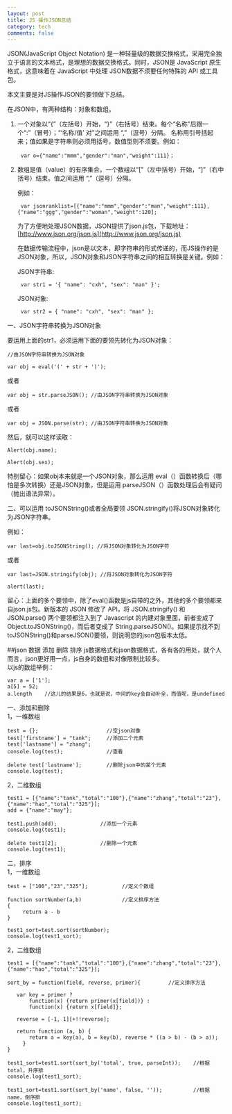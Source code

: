 ```yaml
---
layout: post
title: JS 操作JSON总结
category: tech
comments: false
--- 
```


JSON(JavaScript Object Notation) 是一种轻量级的数据交换格式，采用完全独立于语言的文本格式，是理想的数据交换格式。同时，JSON是 JavaScript 原生格式，这意味着在 JavaScript 中处理 JSON数据不须要任何特殊的 API 或工具包。

本文主要是对JS操作JSON的要领做下总结。

在JSON中，有两种结构：对象和数组。

1. 一个对象以“{”（左括号）开始，“}”（右括号）结束。每个“名称”后跟一个“:”（冒号）；“‘名称/值’ 对”之间运用 “,”（逗号）分隔。 名称用引号括起来；值如果是字符串则必须用括号，数值型则不须要。例如：

		var o={"name":"mmm","gender":"man","weight":111}；

2. 数组是值（value）的有序集合。一个数组以“[”（左中括号）开始，“]”（右中括号）结束。值之间运用 “,”（逗号）分隔。

    例如：

    	var jsonranklist=[{"name":"mmm","gender":"man","weight":111},{"name":"ggg","gender":"woman","weight":120];

    为了方便地处理JSON数据，JSON提供了json.js包，下载地址：[http://www.json.org/json.js](http://www.json.org/json.js)

    在数据传输流程中，json是以文本，即字符串的形式传递的，而JS操作的是JSON对象，所以，JSON对象和JSON字符串之间的相互转换是关键。例如：

    JSON字符串:

    	var str1 = '{ "name": "cxh", "sex": "man" }';

    JSON对象:

    	var str2 = { "name": "cxh", "sex": "man" };





 一、JSON字符串转换为JSON对象

要运用上面的str1，必须运用下面的要领先转化为JSON对象：

    //由JSON字符串转换为JSON对象

    var obj = eval('(' + str + ')');

或者

    var obj = str.parseJSON(); //由JSON字符串转换为JSON对象

或者

    var obj = JSON.parse(str); //由JSON字符串转换为JSON对象


然后，就可以这样读取：

    Alert(obj.name);

    Alert(obj.sex);

特别留心：如果obj本来就是一个JSON对象，那么运用 eval（）函数转换后（哪怕是多次转换）还是JSON对象，但是运用 parseJSON（）函数处理后会有疑问（抛出语法异常）。

二、可以运用 toJSONString()或者全局要领 JSON.stringify()将JSON对象转化为JSON字符串。

例如：

    var last=obj.toJSONString(); //将JSON对象转化为JSON字符

或者

    var last=JSON.stringify(obj); //将JSON对象转化为JSON字符

    alert(last);

留心：上面的多个要领中，除了eval()函数是js自带的之外，其他的多个要领都来自json.js包。新版本的 JSON 修改了 API，将 JSON.stringify() 和 JSON.parse() 两个要领都注入到了 Javascript 的内建对象里面，前者变成了 Object.toJSONString()，而后者变成了 String.parseJSON()。如果提示找不到toJSONString()和parseJSON()要领，则说明您的json包版本太低。

##json 数据 添加 删除 排序
js数据格式和json数据格式，各有各的用处，就个人而言，json更好用一点，js自身的数组和对像限制比较多。  
以js的数组举例：

	var a = ['1'];  
	a[5] = 52;  
	a.length    //这儿的结果是6，也就是说，中间的key会自动补全，而值呢，是undefined
  
一、添加和删除  
1，一维数组

	test = {};                      //空json对像  
	test['firstname'] = "tank";     //添加二个元素  
	test['lastname'] = "zhang";  
	console.log(test);              //查看  
	  
	delete test['lastname'];        //删除json中的某个元素  
	console.log(test);  

2，二维数组

	test1 = [{"name":"tank","total":"100"},{"name":"zhang","total":"23"},{"name":"hao","total":"325"}];  
	add = {"name":"may"};  
	  
	test1.push(add);              //添加一个元素  
	console.log(test1);    
	  
	delete test1[2];              //删除一个元素  
	console.log(test1);  

二，排序  
1，一维数组

	test = ["100","23","325"];           //定义个数组  
	  
	function sortNumber(a,b)             //定义排序方法  
	{  
	     return a - b  
	}  
	  
	test1_sort=test.sort(sortNumber); 	  
	console.log(test1_sort);  

2，二维数组
	
	test1 = [{"name":"tank","total":"100"},{"name":"zhang","total":"23"},{"name":"hao","total":"325"}];  
	  
	sort_by = function(field, reverse, primer){         //定义排序方法  
	  
	   var key = primer ?  
	       function(x) {return primer(x[field])} :  
	       function(x) {return x[field]};  
	  
	   reverse = [-1, 1][+!!reverse];  
	  
	   return function (a, b) {  
	       return a = key(a), b = key(b), reverse * ((a > b) - (b > a));  
	     }   
	}  
	  
	test1_sort=test1.sort(sort_by('total', true, parseInt));    //根据total，升序排  
	console.log(test1_sort);   
	  
	test1_sort=test1.sort(sort_by('name', false, ''));          //根据name，倒序排  
	console.log(test1_sort);  
